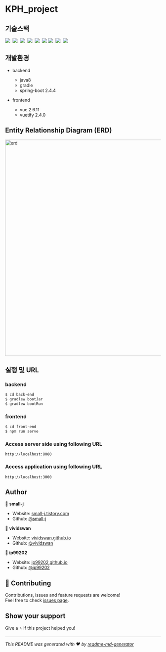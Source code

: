 # KPH_project


## 기술스택

<p>
  <img src="https://img.shields.io/badge/-SpringBoot-blue"/>&nbsp
  <img src="https://img.shields.io/badge/-JPA-red"/>&nbsp
  <img src="https://img.shields.io/badge/-MySQL-yellow"/>&nbsp
  <img src="https://img.shields.io/badge/-SWAGGER2-black"/>&nbsp
  <img src="https://img.shields.io/badge/-Vue.js-navy"/>&nbsp
  <img src="https://img.shields.io/badge/-JWT-blue"/>
  <img src="https://img.shields.io/badge/-Vuex-orange"/>&nbsp
  <img src="https://img.shields.io/badge/-Vuetify-black"/>&nbsp
  <img src="https://img.shields.io/badge/-AWS-orange"/>&nbsp
</p>
  
## 개발환경

- backend
  - java8
  - gradle
  - spring-boot 2.4.4

- frontend
  - vue 2.6.11
  - vuetify 2.4.0


## Entity Relationship Diagram (ERD)
<img width="700" alt="erd" src="https://user-images.githubusercontent.com/52627952/116799206-315fab80-ab32-11eb-8e10-4b616d9b3c84.png">


## 실행 및 URL

### backend
```sh
$ cd back-end
$ gradlew bootJar
$ gradlew bootRun
```

### frontend
```sh
$ cd front-end
$ npm run serve
```

### Access server side using following URL

```
http://localhost:8080
```

### Access application using following URL

```
http://localhost:3000
```

## Author


👤 **small-j**

* Website: [small-j.tistory.com](https://small-j.tistory.com/)
* Github: [@small-j](https://github.com/small-j)


👤 **vividswan**

* Website: [vividswan.github.io](https://vividswan.github.io/)
* Github: [@vividswan](https://github.com/vividswan)


👤 **ip99202**

* Website: [ip99202.github.io](https://ip99202.github.io/)
* Github: [@ip99202](https://github.com/vividswan)

## 🤝 Contributing

Contributions, issues and feature requests are welcome!<br />Feel free to check [issues page](https://github.com/teamKPH/KPH_project/issues). 

## Show your support

Give a ⭐️ if this project helped you!

***
_This README was generated with ❤️ by [readme-md-generator](https://github.com/kefranabg/readme-md-generator)_
